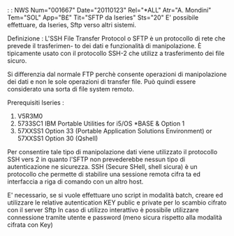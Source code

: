  :  : NWS Num="001667" Date="20110123" Rel="\*ALL" Atr="A. Mondini" Tem="SOL" App="B£" Tit="SFTP da Iseries" Sts="20"
E' possibile effettuare, da Iseries, Sftp verso altri sistemi.

Definizione :  L'SSH File Transfer Protocol o SFTP è un protocollo di rete che prevede il trasferimen-
to dei dati e funzionalità di manipolazione. È tipicamente usato con il protocollo SSH-2 che utilizz
a trasferimento dei file sicuro.

Si differenzia dal normale FTP perchè consente operazioni di manipolazione dei dati e non le sole operazioni di transfer file. Può quindi essere considerato una sorta di file system remoto.

Prerequisiti Iseries : 
1) V5R3M0
2) 5733SC1 IBM Portable Utilities for i5/OS \*BASE & Option 1
3) 57XXSS1 Option 33 (Portable Application Solutions Environment) or 57XXSS1 Option 30 (Qshell)

Per consentire tale tipo di manipolazione dati viene utilizzato il protocollo SSH vers 2 in quanto
l'SFTP non prevederebbe nessun tipo di autenticazione ne sicurezza.
SSH (Secure SHell, shell sicura) è un protocollo che permette di stabilire una sessione remota cifra
ta ed interfaccia a riga di comando con un altro host.

E' necessario, se si vuole effettuare uno script in modalità batch, creare ed utilizzare le relative autentication KEY public e private per lo scambio cifrato con il server Sftp 
In caso di utilizzo interattivo è possibile utilizzare connessione tramite utente e password (meno
sicura rispetto alla modalità cifrata con Key)
